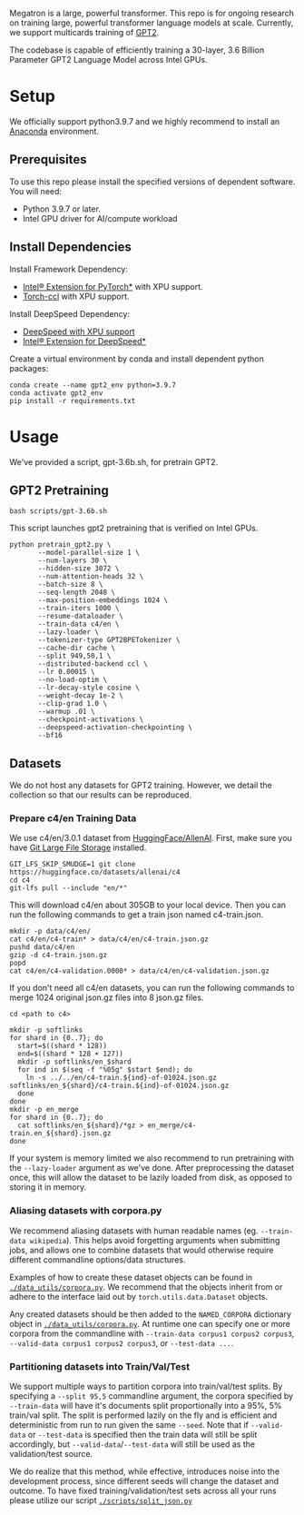 Megatron is a large, powerful transformer. This repo is for ongoing research on training large, powerful transformer language models at scale. Currently, we support multicards training of [GPT2](https://d4mucfpksywv.cloudfront.net/better-language-models/language_models_are_unsupervised_multitask_learners.pdf).

The codebase is capable of efficiently training a 30-layer, 3.6 Billion Parameter GPT2 Language Model across Intel GPUs.


# Setup
We officially support python3.9.7 and we highly recommend to install an [Anaconda](https://www.anaconda.com/distribution/#download-section) environment.

## Prerequisites
To use this repo please install the specified versions of dependent software. You will need:
- Python 3.9.7 or later.
- Intel GPU driver for AI/compute workload

## Install Dependencies
Install Framework Dependency:
- [Intel® Extension for PyTorch\*](https://github.com/intel/intel-extension-for-pytorch/tree/xpu-master) with XPU support.
- [Torch-ccl](https://github.com/intel/torch-ccl) with XPU support.

Install DeepSpeed Dependency:
- [DeepSpeed with XPU support](https://github.com/microsoft/DeepSpeed/pull/2221)
- [Intel® Extension for DeepSpeed\*](https://github.com/intel/intel-extension-for-deepspeed)


Create a virtual environment by conda and install dependent python packages:
```
conda create --name gpt2_env python=3.9.7
conda activate gpt2_env
pip install -r requirements.txt
```

# Usage
We've provided a script, gpt-3.6b.sh, for pretrain GPT2.

## GPT2 Pretraining
`bash scripts/gpt-3.6b.sh`

This script launches gpt2 pretraining that is verified on Intel GPUs.


```
python pretrain_gpt2.py \
       --model-parallel-size 1 \
       --num-layers 30 \
       --hidden-size 3072 \
       --num-attention-heads 32 \
       --batch-size 8 \
       --seq-length 2048 \
       --max-position-embeddings 1024 \
       --train-iters 1000 \
       --resume-dataloader \
       --train-data c4/en \
       --lazy-loader \
       --tokenizer-type GPT2BPETokenizer \
       --cache-dir cache \
       --split 949,50,1 \
       --distributed-backend ccl \
       --lr 0.00015 \
       --no-load-optim \
       --lr-decay-style cosine \
       --weight-decay 1e-2 \
       --clip-grad 1.0 \
       --warmup .01 \
       --checkpoint-activations \
       --deepspeed-activation-checkpointing \
       --bf16
```

## Datasets
We do not host any datasets for GPT2 training. However, we detail the collection so that our results can be reproduced. 

### Prepare c4/en Training Data
We use c4/en/3.0.1 dataset from [HuggingFace/AllenAI](https://huggingface.co/datasets/allenai/c4). First, make sure you have [Git Large File Storage](https://git-lfs.github.com/) installed.

```
GIT_LFS_SKIP_SMUDGE=1 git clone https://huggingface.co/datasets/allenai/c4
cd c4
git-lfs pull --include "en/*"
```

This will download c4/en about 305GB to your local device. Then you can run the following commands to get a train json named c4-train.json.
```
mkdir -p data/c4/en/
cat c4/en/c4-train* > data/c4/en/c4-train.json.gz
pushd data/c4/en
gzip -d c4-train.json.gz
popd
cat c4/en/c4-validation.0000* > data/c4/en/c4-validation.json.gz
```
If you don't need all c4/en datasets, you can run the following commands to merge 1024 original json.gz files into 8 json.gz files.
```
cd <path to c4>

mkdir -p softlinks
for shard in {0..7}; do
  start=$((shard * 128))
  end=$((shard * 128 + 127))
  mkdir -p softlinks/en_$shard
  for ind in $(seq -f "%05g" $start $end); do
    ln -s ../../en/c4-train.${ind}-of-01024.json.gz softlinks/en_${shard}/c4-train.${ind}-of-01024.json.gz
  done
done
mkdir -p en_merge
for shard in {0..7}; do 
  cat softlinks/en_${shard}/*gz > en_merge/c4-train.en_${shard}.json.gz 
done
```

If your system is memory limited we also recommend to run pretraining with the `--lazy-loader` argument as we've done. After preprocessing the dataset once, this will allow the dataset to be lazily loaded from disk, as opposed to storing it in memory.


### Aliasing datasets with corpora.py
We recommend aliasing datasets with human readable names (eg. `--train-data wikipedia`). This helps avoid forgetting arguments when submitting jobs, and allows one to combine datasets that would otherwise require different commandline options/data structures.

Examples of how to create these dataset objects can be found in [`./data_utils/corpora.py`](./data_utils/corpora.py). We recommend that the objects inherit from or adhere to the interface laid out by `torch.utils.data.Dataset` objects.

Any created datasets should be then added to the `NAMED_CORPORA` dictionary object in [`./data_utils/corpora.py`](./data_utils/corpora.py). At runtime one can specify one or more corpora from the commandline with `--train-data corpus1 corpus2 corpus3`, `--valid-data corpus1 corpus2 corpus3`, or `--test-data ...`.


### Partitioning datasets into Train/Val/Test
We support multiple ways to partition corpora into train/val/test splits. By specifying a `--split 95,5` commandline argument, the corpora specified by `--train-data` will have it's documents split proportionally into a 95%, 5% train/val split. The split is performed lazily on the fly and is efficient and deterministic from run to run given the same `--seed`. Note that if `--valid-data` or `--test-data` is specified then the train data will still be split accordingly, but `--valid-data`/`--test-data` will still be used as the validation/test source.

We do realize that this method, while effective, introduces noise into the development process, since different seeds will change the dataset and outcome. To have fixed training/validation/test sets across all your runs please utilize our script [`./scripts/split_json.py`](./scripts/split_json.py)

